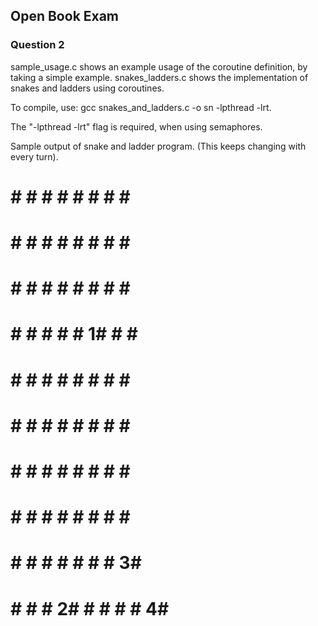 ## Open Book Exam
### Question 2

sample_usage.c shows an example usage of the coroutine definition, by taking a simple example.
snakes_ladders.c shows the implementation of snakes and ladders using coroutines.

To compile, use: gcc snakes_and_ladders.c -o sn -lpthread -lrt.

The "-lpthread -lrt" flag is required, when using semaphores.

Sample output of snake and ladder program. (This keeps changing with every turn).

# # # # # # # # # # 
# # # # # # # # # # 
# # # # # # # # # # 
# # # # # # 1# # # # 
# # # # # # # # # # 
# # # # # # # # # # 
# # # # # # # # # # 
# # # # # # # # # # 
# # # # # # # # 3# # 
# # # # 2# # # # # 4# 
